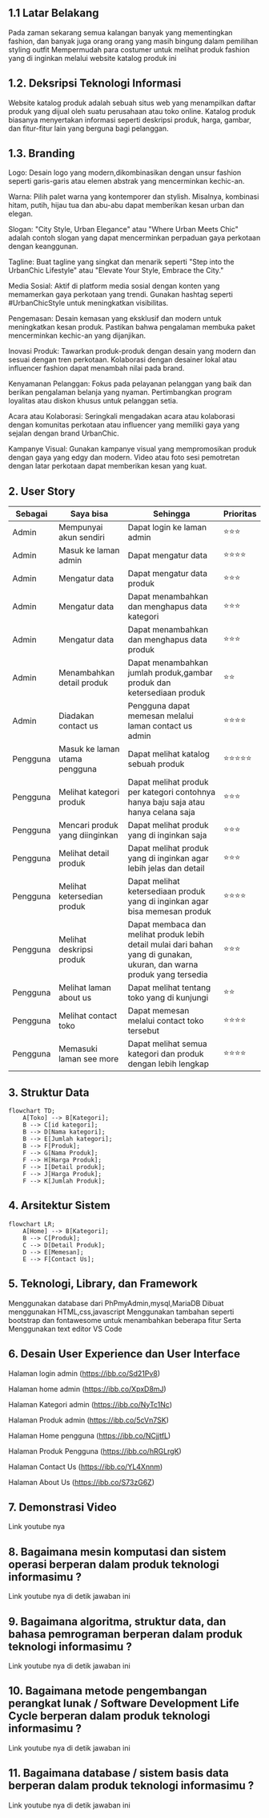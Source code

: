 ## 1.1 Latar Belakang

Pada zaman sekarang semua kalangan banyak yang mementingkan fashion, dan banyak juga orang orang yang masih bingung dalam pemilihan styling outfit
Mempermudah para costumer untuk melihat produk fashion yang di inginkan melalui website katalog produk ini 
## 1.2. Deksripsi Teknologi Informasi

Website katalog produk adalah sebuah situs web yang menampilkan daftar produk yang dijual oleh suatu perusahaan atau toko online. Katalog produk biasanya menyertakan informasi seperti deskripsi produk, harga, gambar, dan fitur-fitur lain yang berguna bagi pelanggan.

## 1.3. Branding

Logo:
Desain logo yang modern,dikombinasikan dengan unsur fashion seperti garis-garis atau elemen abstrak yang mencerminkan kechic-an.

Warna:
Pilih palet warna yang kontemporer dan stylish. Misalnya, kombinasi hitam, putih, hijau tua dan abu-abu dapat memberikan kesan urban dan elegan.

Slogan:
"City Style, Urban Elegance" atau "Where Urban Meets Chic" adalah contoh slogan yang dapat mencerminkan perpaduan gaya perkotaan dengan keanggunan.

Tagline:
Buat tagline yang singkat dan menarik seperti "Step into the UrbanChic Lifestyle" atau "Elevate Your Style, Embrace the City."

Media Sosial:
Aktif di platform media sosial dengan konten yang memamerkan gaya perkotaan yang trendi. Gunakan hashtag seperti #UrbanChicStyle untuk meningkatkan visibilitas.

Pengemasan:
Desain kemasan yang eksklusif dan modern untuk meningkatkan kesan produk. Pastikan bahwa pengalaman membuka paket mencerminkan kechic-an yang dijanjikan.

Inovasi Produk:
Tawarkan produk-produk dengan desain yang modern dan sesuai dengan tren perkotaan. Kolaborasi dengan desainer lokal atau influencer fashion dapat menambah nilai pada brand.

Kenyamanan Pelanggan:
Fokus pada pelayanan pelanggan yang baik dan berikan pengalaman belanja yang nyaman. Pertimbangkan program loyalitas atau diskon khusus untuk pelanggan setia.

Acara atau Kolaborasi:
Seringkali mengadakan acara atau kolaborasi dengan komunitas perkotaan atau influencer yang memiliki gaya yang sejalan dengan brand UrbanChic.

Kampanye Visual:
Gunakan kampanye visual yang mempromosikan produk dengan gaya yang edgy dan modern. Video atau foto sesi pemotretan dengan latar perkotaan dapat memberikan kesan yang kuat.



## 2. User Story

Sebagai | Saya bisa | Sehingga | Prioritas
---|---|---|---
Admin |Mempunyai akun sendiri | Dapat login ke laman admin | ⭐⭐⭐
Admin | Masuk ke laman admin | Dapat mengatur data | ⭐⭐⭐⭐
Admin | Mengatur data | Dapat mengatur data produk | ⭐⭐⭐
Admin | Mengatur data | Dapat menambahkan dan menghapus data kategori | ⭐⭐⭐
Admin | Mengatur data | Dapat menambahkan dan menghapus data produk | ⭐⭐⭐
Admin | Menambahkan detail produk | Dapat menambahkan jumlah produk,gambar produk dan ketersediaan produk | ⭐⭐
Admin | Diadakan contact us | Pengguna dapat memesan melalui laman contact us admin | ⭐⭐⭐⭐
Pengguna | Masuk ke laman utama pengguna | Dapat melihat katalog sebuah produk | ⭐⭐⭐⭐⭐
Pengguna | Melihat kategori produk | Dapat melihat produk per kategori contohnya hanya baju saja atau hanya celana saja  | ⭐⭐⭐
Pengguna | Mencari produk yang diinginkan | Dapat melihat produk yang di inginkan saja  | ⭐⭐⭐
Pengguna | Melihat detail produk | Dapat melihat produk yang di inginkan agar lebih jelas dan detail | ⭐⭐⭐
Pengguna | Melihat ketersedian produk | Dapat melihat ketersediaan produk yang di inginkan agar bisa memesan produk  | ⭐⭐⭐⭐
Pengguna | Melihat deskripsi produk | Dapat membaca dan melihat produk lebih detail mulai dari bahan yang di gunakan, ukuran, dan warna produk yang tersedia  | ⭐⭐⭐
Pengguna | Melihat laman about us | Dapat melihat tentang toko yang di kunjungi  | ⭐⭐
Pengguna | Melihat contact toko | Dapat memesan melalui contact toko tersebut  | ⭐⭐⭐⭐
Pengguna | Memasuki laman see more | Dapat melihat semua kategori dan produk dengan lebih lengkap | ⭐⭐⭐⭐






## 3. Struktur Data

```mermaid
flowchart TD;
    A[Toko] --> B[Kategori];
    B --> C[id kategori];
    B --> D[Nama kategori];
    B --> E[Jumlah kategori];
    B --> F[Produk];
    F --> G[Nama Produk];
    F --> H[Harga Produk];
    F --> I[Detail produk];
    F --> J[Harga Produk];
    F --> K[Jumlah Produk];  
```

## 4. Arsitektur Sistem

```mermaid
flowchart LR;
    A[Home] --> B[Kategori];
    B --> C[Produk];
    C --> D[Detail Produk];
    D --> E[Memesan];
    E --> F[Contact Us];
```

## 5. Teknologi, Library, dan Framework

Menggunakan database dari PhPmyAdmin,mysql,MariaDB
Dibuat menggunakan HTML,css,javascript
Menggunakan tambahan seperti bootstrap dan fontawesome untuk menambahkan beberapa fitur
 Serta Menggunakan text editor VS Code

## 6. Desain User Experience dan User Interface


Halaman login admin
(https://ibb.co/Sd21Pv8)

Halaman home admin
(https://ibb.co/XpxD8mJ)

Halaman Kategori admin
(https://ibb.co/NyTc1Nc)

Halaman Produk admin
(https://ibb.co/5cVn7SK)

Halaman Home pengguna
(https://ibb.co/NCjjtfL)

Halaman Produk Pengguna
(https://ibb.co/hRGLrgK)

Halaman Contact Us
(https://ibb.co/YL4Xnnm)

Halaman About Us
(https://ibb.co/S73zG6Z)

## 7. Demonstrasi Video

Link youtube nya

## 8. Bagaimana mesin komputasi dan sistem operasi berperan dalam produk teknologi informasimu ?

Link youtube nya di detik jawaban ini

## 9. Bagaimana algoritma, struktur data, dan bahasa pemrograman berperan dalam produk teknologi informasimu ?

Link youtube nya di detik jawaban ini

## 10. Bagaimana metode pengembangan perangkat lunak / Software Development Life Cycle berperan dalam produk teknologi informasimu ?

Link youtube nya di detik jawaban ini

## 11. Bagaimana database / sistem basis data berperan dalam produk teknologi informasimu ?

Link youtube nya di detik jawaban ini
